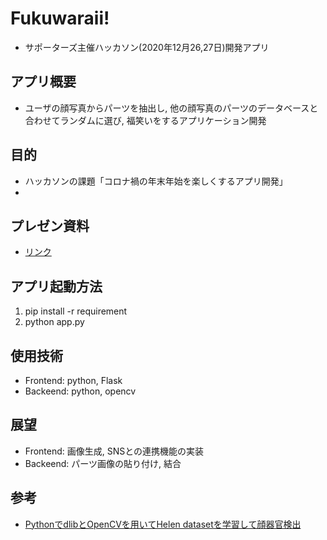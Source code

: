 # Fukuwaraii!
- サポーターズ主催ハッカソン(2020年12月26,27日)開発アプリ

## アプリ概要
- ユーザの顔写真からパーツを抽出し, 他の顔写真のパーツのデータベースと合わせてランダムに選び, 福笑いをするアプリケーション開発

## 目的
- ハッカソンの課題「コロナ禍の年末年始を楽しくするアプリ開発」
- 


## プレゼン資料
- [リンク](https://docs.google.com/presentation/d/1VgksbunSQY3jBK0-RsF1lz1n6cbTx9p08euMEajI49Y/edit#slide=id.gb2b64906ad_1_24)

## アプリ起動方法
1. pip install -r requirement
2. python app.py


## 使用技術
- Frontend: python, Flask
- Backeend: python, opencv

## 展望
- Frontend: 画像生成, SNSとの連携機能の実装
- Backeend: パーツ画像の貼り付け, 結合

## 参考
- [PythonでdlibとOpenCVを用いてHelen datasetを学習して顔器官検出](https://qiita.com/kekeho/items/0b2d4ed5192a4c90a0ac)
